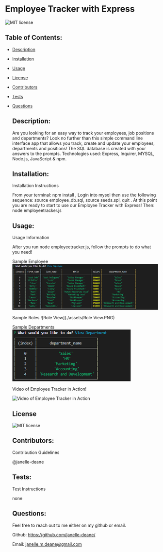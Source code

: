 # Employee Tracker with Express
  ![MIT license](https://img.shields.io/badge/License-MIT-blue.svg)
   ## Table of Contents: 
   
* [Description](#Description)

* [Installation](#Installation)

* [Usage](#Usage)

* [License](#License)

* [Contributors](#Contributors)

* [Tests](#Tests)

* [Questions](#Questions)

   ## Description: 
   Are you looking for an easy way to track your employees, job positions and departments? Look no further than this simple command line interface app that allows you track, create and update your employees, departments and positions! The SQL database is created with your answers to the prompts. Technologies used: Express, Inquirer, MYSQL, Node.js, JavaScript & npm.
   ## Installation: 

   Installation Instructions

   From your terminal: npm install , Login into mysql then use the following sequence: source employee_db.sql, source seeds.spl, quit . At this point you are ready to start to use our Employee Tracker with Express! Then: node employeetracker.js
   ## Usage: 

   Usage Information 

   After you run node employeetracker.js, follow the prompts to do what you need! 

    Sample Employee
    ![Employee View](./assets/EmployeeView.PNG)

    Sample Roles
    ![Role View](./assets/Role View.PNG)

     Sample Departments
    ![Dept View](./assets/DeptView.PNG)
  
    Video of Employee Tracker in Action!
    
    ![Video of Employee Tracker in Action](./assets/EmployeeTrackerwithExpress.gif)

   ## License
   
   ![MIT license](https://img.shields.io/badge/License-MIT-blue.svg)
   ## Contributors: 

   Contribution Guidelines

   @janelle-deane
   ## Tests: 

   Test Instructions

   none
   ## Questions: 
   Feel free to reach out to me either on my github or email. 
   
   Github:
   https://github.com/janelle-deane/
   
   Email:
   janelle.m.deane@gmail.com